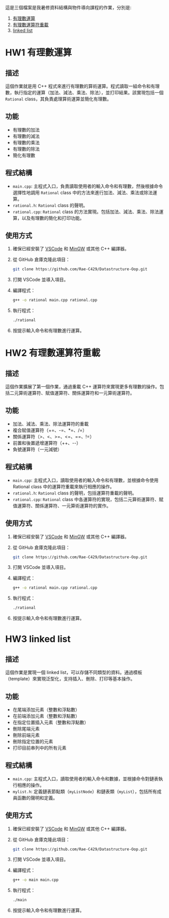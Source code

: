 這是三個檔案是我暑修資料結構與物件導向課程的作業，分別是:

1. [有理數運算](#HW1有理數運算)
2. [有理數運算符重載](#HW2有理數運算符重載)
3. [linked list](#HW3linkedlist)

# HW1 有理數運算

## 描述

這個作業就是用 C++ 程式來進行有理數的算術運算。程式讀取一組命令和有理數，執行指定的運算（加法、減法、乘法、除法），並打印結果。該實現包括一個 `Rational` class，其負責處理算術運算並簡化有理數。

## 功能

- 有理數的加法
- 有理數的減法
- 有理數的乘法
- 有理數的除法
- 簡化有理數

## 程式結構

- `main.cpp`: 主程式入口，負責讀取使用者的輸入命令和有理數，然後根據命令選擇性地調用 `Rational` class 中的方法來進行加法、減法、乘法或除法運算。
- `rational.h`: `Rational` class 的聲明。
- `rational.cpp`: `Rational` class 的方法實現。包括加法、減法、乘法、除法運算，以及有理數的簡化和打印功能。

## 使用方式

1. 確保已經安裝了 [VSCode](https://code.visualstudio.com/) 和 [MinGW](http://www.mingw.org/) 或其他 C++ 編譯器。
2. 從 GitHub 倉庫克隆此項目：

   ```bash
   git clone https://github.com/Rae-C429/Datastructure-Oop.git

   ```

3. 打開 VSCode 並導入項目。

4. 編譯程式：
   ```bash
   g++ -o rational main.cpp rational.cpp
   ```
5. 執行程式：
   ```bash
   ./rational
   ```
6. 按提示輸入命令和有理數進行運算。

# HW2 有理數運算符重載

## 描述

這個作業擴展了第一個作業，通過重載 C++ 運算符來實現更多有理數的操作。包括二元算術運算符、賦值運算符、關係運算符和一元算術運算符。

## 功能

- 加法、減法、乘法、除法運算符的重載
- 複合賦值運算符（+=、-=、\*=、/=）
- 關係運算符（>、<、>=、<=、==、!=）
- 前置和後置遞增運算符（++、--）
- 負號運算符（一元減號）

## 程式結構

- `main.cpp`: 主程式入口，讀取使用者的輸入命令和有理數，並根據命令使用 Rational class 中的運算符重載來執行相應的操作。
- `rational.h`: `Rational` class 的聲明，包括運算符重載的聲明。
- `rational.cpp`: `Rational` class 中各運算符的實現，包括二元算術運算符、賦值運算符、關係運算符、一元算術運算符的實作。

## 使用方式

1. 確保已經安裝了 [VSCode](https://code.visualstudio.com/) 和 [MinGW](http://www.mingw.org/) 或其他 C++ 編譯器。
2. 從 GitHub 倉庫克隆此項目：

   ```bash
   git clone https://github.com/Rae-C429/Datastructure-Oop.git

   ```

3. 打開 VSCode 並導入項目。

4. 編譯程式：
   ```bash
   g++ -o rational main.cpp rational.cpp
   ```
5. 執行程式：
   ```bash
   ./rational
   ```
6. 按提示輸入命令和有理數進行運算。

# HW3 linked list

## 描述

這個作業是實現一個 linked list，可以存儲不同類型的資料。通過模板（template）來實現泛型化，支持插入、刪除、打印等基本操作。

## 功能

- 在尾端添加元素（整數和浮點數）
- 在前端添加元素（整數和浮點數）
- 在指定位置插入元素（整數和浮點數）
- 刪除尾端元素
- 刪除前端元素
- 刪除指定位置的元素
- 打印目前串列中的所有元素

## 程式結構

- `main.cpp`: 主程式入口，讀取使用者的輸入命令和數據，並根據命令對鏈表執行相應的操作。
- `mylist.h`: 定義鏈表節點類（`myListNode`）和鏈表類（`myList`），包括所有成員函數的聲明和定義。

## 使用方式

1. 確保已經安裝了 [VSCode](https://code.visualstudio.com/) 和 [MinGW](http://www.mingw.org/) 或其他 C++ 編譯器。
2. 從 GitHub 倉庫克隆此項目：

   ```bash
   git clone https://github.com/Rae-C429/Datastructure-Oop.git

   ```

3. 打開 VSCode 並導入項目。

4. 編譯程式：
   ```bash
   g++ -o main main.cpp
   ```
5. 執行程式：
   ```bash
   ./main
   ```
6. 按提示輸入命令和有理數進行運算。
